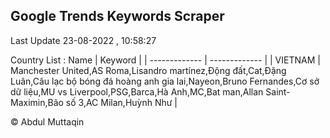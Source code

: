 

## Google Trends Keywords Scraper 
 
Last Update 23-08-2022 , 10:58:27

Country List :
 Name  | Keyword |
| ------------- | ------------- |
| VIETNAM | Manchester United,AS Roma,Lisandro martínez,Động đất,Cat,Đặng Luân,Câu lạc bộ bóng đá hoàng anh gia lai,Nayeon,Bruno Fernandes,Cơ sở dữ liệu,MU vs Liverpool,PSG,Barca,Hà Anh,MC,Bat man,Allan Saint-Maximin,Bão số 3,AC Milan,Huỳnh Như |



© Abdul Muttaqin 
